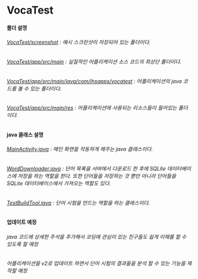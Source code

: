 # VocaTest

#### 폴더 설명

###### [VocaTest/screenshot](https://github.com/jhsapps/VocaTest/tree/master/screenshot) : 예시 스크린샷이 저장되어 있는 폴더이다.
###### [VocaTest/app/src/main](https://github.com/jhsapps/VocaTest/tree/master/app/src/main) : 실질적인 어플리케이션 소스 코드의 최상단 폴더이다.
###### [VocaTest/app/src/main/java/com/jhsapps/vocatest](https://github.com/jhsapps/VocaTest/tree/master/app/src/main/java/com/jhsapps/vocatest) : 어플리케이션의 java 코드를 볼 수 있는 폴더이다.
###### [VocaTest/app/src/main/res](https://github.com/jhsapps/VocaTest/tree/master/app/src/main/res) : 어플리케이션에 사용되는 리소스들이 들어있는 폴더이다.

#### java 클래스 설명

###### [MainActivity.java](https://github.com/jhsapps/VocaTest/blob/master/app/src/main/java/com/jhsapps/vocatest/MainActivity.java) : 메인 화면을 작동하게 해주는 java 클래스이다.
###### [WordDownloader.java](https://github.com/jhsapps/VocaTest/blob/master/app/src/main/java/com/jhsapps/vocatest/WordDownloader.java) : 단어 목록을 서버에서 다운로드 한 후에 SQLite 데이터베이스에 저장을 하는 역할을 한다. 또한 단어들을 저장하는 것 뿐만 아니라 단어들을 SQLite 데이터베이스에서 가져오는 역할도 있다.
###### [TestBuildTool.java](https://github.com/jhsapps/VocaTest/blob/master/app/src/main/java/com/jhsapps/vocatest/TestBuildTool.java) : 단어 시험을 만드는 역할을 하는 클래스이다.

#### 업데이트 예정

###### java 코드에 상세한 주석을 추가해서 코딩에 관심이 있는 친구들도 쉽게 이해를 할 수 있도록 할 예정
###### 어플리케이션을 v2로 업데이트 하면서 단어 시험의 결과들을 분석 할 수 있는 기능을 제작할 예정
